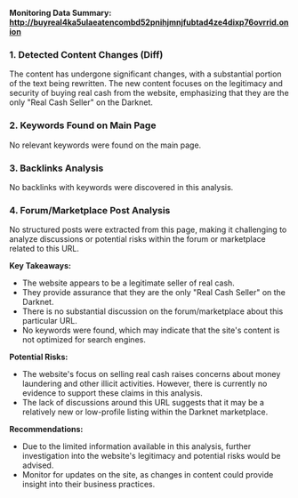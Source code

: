 **Monitoring Data Summary: http://buyreal4ka5ulaeatencombd52pnihjmnjfubtad4ze4dixp76ovrrid.onion**

### 1. Detected Content Changes (Diff)

The content has undergone significant changes, with a substantial portion of the text being rewritten. The new content focuses on the legitimacy and security of buying real cash from the website, emphasizing that they are the only "Real Cash Seller" on the Darknet.

### 2. Keywords Found on Main Page

No relevant keywords were found on the main page.

### 3. Backlinks Analysis

No backlinks with keywords were discovered in this analysis.

### 4. Forum/Marketplace Post Analysis

No structured posts were extracted from this page, making it challenging to analyze discussions or potential risks within the forum or marketplace related to this URL.

**Key Takeaways:**

- The website appears to be a legitimate seller of real cash.
- They provide assurance that they are the only "Real Cash Seller" on the Darknet.
- There is no substantial discussion on the forum/marketplace about this particular URL.
- No keywords were found, which may indicate that the site's content is not optimized for search engines.

**Potential Risks:**

- The website's focus on selling real cash raises concerns about money laundering and other illicit activities. However, there is currently no evidence to support these claims in this analysis.
- The lack of discussions around this URL suggests that it may be a relatively new or low-profile listing within the Darknet marketplace.

**Recommendations:**

- Due to the limited information available in this analysis, further investigation into the website's legitimacy and potential risks would be advised.
- Monitor for updates on the site, as changes in content could provide insight into their business practices.